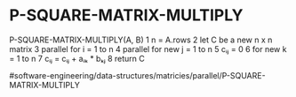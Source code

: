 # P-SQUARE-MATRIX-MULTIPLY

P-SQUARE-MATRIX-MULTIPLY(A, B)
1 n = A.rows 
2 let C be a new n x n matrix 
3 parallel for i = 1 to n 
4    parallel for new j = 1 to n 
5       cᵢⱼ = 0 
6       for new k = 1 to n 
7           cᵢⱼ = cᵢⱼ + aᵢₖ * bₖⱼ
8 return C

#software-engineering/data-structures/matricies/parallel/P-SQUARE-MATRIX-MULTIPLY

